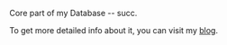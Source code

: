 Core part of my Database -- succ.

To get more detailed info about it, you can visit my [blog](https://lawrencepeng@gmail.com). 
